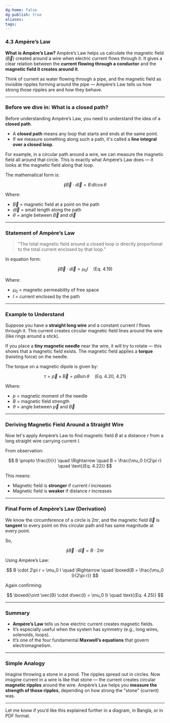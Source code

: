 ```yaml
---
dg-home: false
dg-publish: true
aliases: 
tags:
---
```

### 4.3 Ampère’s Law

**What is Ampère’s Law?**
Ampère’s Law helps us calculate the magnetic field ($\vec{B}$) created around a wire when electric current flows through it. It gives a clear relation between the **current flowing through a conductor** and the **magnetic field it creates around it**.

Think of current as water flowing through a pipe, and the magnetic field as invisible ripples forming around the pipe — Ampère’s Law tells us how strong those ripples are and how they behave.

---

### Before we dive in: What is a closed path?

Before understanding Ampère’s Law, you need to understand the idea of a **closed path**.

* A **closed path** means any loop that starts and ends at the same point.
* If we measure something along such a path, it's called a **line integral over a closed loop**.

For example, in a circular path around a wire, we can measure the magnetic field all around that circle. This is exactly what Ampère’s Law does — it looks at the magnetic field along that loop.

The mathematical form is:

$$
\oint \vec{B} \cdot d\vec{l} = B \, dl \cos\theta
$$

Where:

* $\vec{B}$ = magnetic field at a point on the path
* $d\vec{l}$ = small length along the path
* $\theta$ = angle between $\vec{B}$ and $d\vec{l}$

---

### Statement of Ampère’s Law

> "The total magnetic field around a closed loop is directly proportional to the total current enclosed by that loop."

In equation form:

$$
\oint \vec{B} \cdot d\vec{l} = \mu_0 I
\quad \text{(Eq. 4.19)}
$$

Where:

* $\mu_0$ = magnetic permeability of free space
* $I$ = current enclosed by the path

---

### Example to Understand

Suppose you have a **straight long wire** and a constant current $I$ flows through it. This current creates circular magnetic field lines around the wire (like rings around a stick).

If you place a **tiny magnetic needle** near the wire, it will try to rotate — this shows that a magnetic field exists. The magnetic field applies a **torque** (twisting force) on the needle.

The torque on a magnetic dipole is given by:

$$
\tau = \vec{p} \times \vec{B} = pB \sin\theta
\quad \text{(Eq. 4.20, 4.21)}
$$

Where:

* $p$ = magnetic moment of the needle
* $B$ = magnetic field strength
* $\theta$ = angle between $\vec{p}$ and $\vec{B}$

---

### Deriving Magnetic Field Around a Straight Wire

Now let's apply Ampère’s Law to find magnetic field $B$ at a distance $r$ from a long straight wire carrying current $I$.

From observation:

$$
B \propto \frac{I}{r}
\quad \Rightarrow \quad
B = \frac{\mu_0 I}{2\pi r}
\quad \text{(Eq. 4.22)}
$$

This means:

* Magnetic field is **stronger** if current $I$ increases
* Magnetic field is **weaker** if distance $r$ increases

---

### Final Form of Ampère’s Law (Derivation)

We know the circumference of a circle is $2\pi r$, and the magnetic field $\vec{B}$ is **tangent** to every point on this circular path and has same magnitude at every point.

So,

$$
\oint \vec{B} \cdot d\vec{l} = B \cdot 2\pi r
$$

Using Ampère’s Law:

$$
B \cdot 2\pi r = \mu_0 I \quad \Rightarrow \quad \boxed{B = \frac{\mu_0 I}{2\pi r}}
$$

Again confirming:

$$
\boxed{\oint \vec{B} \cdot d\vec{l} = \mu_0 I}
\quad \text{(Eq. 4.25)}
$$

---

### Summary

* **Ampère’s Law** tells us how electric current creates magnetic fields.
* It’s especially useful when the system has symmetry (e.g., long wires, solenoids, loops).
* It’s one of the four fundamental **Maxwell’s equations** that govern electromagnetism.

---

### Simple Analogy

Imagine throwing a stone in a pond. The ripples spread out in circles.
Now imagine current in a wire is like that stone — the current creates circular **magnetic ripples** around the wire.
Ampère’s Law helps you **measure the strength of those ripples**, depending on how strong the "stone" (current) was.

---

Let me know if you’d like this explained further in a diagram, in Bangla, or in PDF format.
